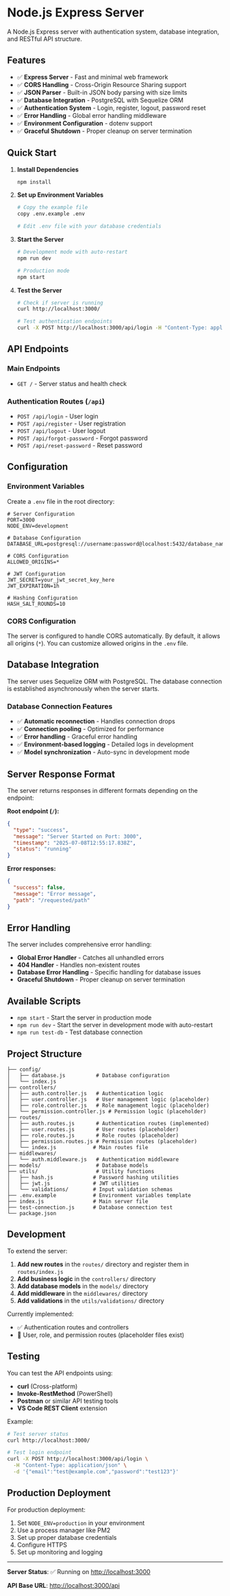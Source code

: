 # Node.js Express Server

A Node.js Express server with authentication system, database integration, and RESTful API structure.

## Features

- ✅ **Express Server** - Fast and minimal web framework
- ✅ **CORS Handling** - Cross-Origin Resource Sharing support
- ✅ **JSON Parser** - Built-in JSON body parsing with size limits
- ✅ **Database Integration** - PostgreSQL with Sequelize ORM
- ✅ **Authentication System** - Login, register, logout, password reset
- ✅ **Error Handling** - Global error handling middleware
- ✅ **Environment Configuration** - dotenv support
- ✅ **Graceful Shutdown** - Proper cleanup on server termination

## Quick Start

1. **Install Dependencies**
   ```bash
   npm install
   ```

2. **Set up Environment Variables**
   ```bash
   # Copy the example file
   copy .env.example .env
   
   # Edit .env file with your database credentials
   ```

3. **Start the Server**
   ```bash
   # Development mode with auto-restart
   npm run dev
   
   # Production mode
   npm start
   ```

4. **Test the Server**

   ```bash
   # Check if server is running
   curl http://localhost:3000/

   # Test authentication endpoints
   curl -X POST http://localhost:3000/api/login -H "Content-Type: application/json" -d '{"email":"test@example.com","password":"test123"}'
   ```

## API Endpoints

### Main Endpoints

- `GET /` - Server status and health check

### Authentication Routes (`/api`)

- `POST /api/login` - User login
- `POST /api/register` - User registration
- `POST /api/logout` - User logout
- `POST /api/forgot-password` - Forgot password
- `POST /api/reset-password` - Reset password

## Configuration

### Environment Variables

Create a `.env` file in the root directory:

```env
# Server Configuration
PORT=3000
NODE_ENV=development

# Database Configuration
DATABASE_URL=postgresql://username:password@localhost:5432/database_name

# CORS Configuration
ALLOWED_ORIGINS=*

# JWT Configuration
JWT_SECRET=your_jwt_secret_key_here
JWT_EXPIRATION=1h

# Hashing Configuration
HASH_SALT_ROUNDS=10
```

### CORS Configuration

The server is configured to handle CORS automatically. By default, it allows all origins (`*`). You can customize allowed origins in the `.env` file.

## Database Integration

The server uses Sequelize ORM with PostgreSQL. The database connection is established asynchronously when the server starts.

### Database Connection Features

- ✅ **Automatic reconnection** - Handles connection drops
- ✅ **Connection pooling** - Optimized for performance  
- ✅ **Error handling** - Graceful error handling
- ✅ **Environment-based logging** - Detailed logs in development
- ✅ **Model synchronization** - Auto-sync in development mode

## Server Response Format

The server returns responses in different formats depending on the endpoint:

**Root endpoint (`/`):**
```json
{
  "type": "success",
  "message": "Server Started on Port: 3000",
  "timestamp": "2025-07-08T12:55:17.838Z",
  "status": "running"
}
```

**Error responses:**
```json
{
  "success": false,
  "message": "Error message",
  "path": "/requested/path"
}
```

## Error Handling

The server includes comprehensive error handling:

- **Global Error Handler** - Catches all unhandled errors
- **404 Handler** - Handles non-existent routes
- **Database Error Handling** - Specific handling for database issues
- **Graceful Shutdown** - Proper cleanup on server termination

## Available Scripts

- `npm start` - Start the server in production mode
- `npm run dev` - Start the server in development mode with auto-restart
- `npm run test-db` - Test database connection

## Project Structure

```
├── config/
│   ├── database.js          # Database configuration
│   └── index.js
├── controllers/
│   ├── auth.controller.js   # Authentication logic
│   ├── user.controller.js   # User management logic (placeholder)
│   ├── role.controller.js   # Role management logic (placeholder)
│   └── permission.controller.js # Permission logic (placeholder)
├── routes/
│   ├── auth.routes.js       # Authentication routes (implemented)
│   ├── user.routes.js       # User routes (placeholder)
│   ├── role.routes.js       # Role routes (placeholder)
│   ├── permission.routes.js # Permission routes (placeholder)
│   └── index.js            # Main routes file
├── middlewares/
│   └── auth.middleware.js   # Authentication middleware
├── models/                  # Database models
├── utils/                   # Utility functions
│   ├── hash.js             # Password hashing utilities
│   ├── jwt.js              # JWT utilities
│   └── validations/        # Input validation schemas
├── .env.example            # Environment variables template
├── index.js                # Main server file
├── test-connection.js      # Database connection test
└── package.json
```

## Development

To extend the server:

1. **Add new routes** in the `routes/` directory and register them in `routes/index.js`
2. **Add business logic** in the `controllers/` directory  
3. **Add database models** in the `models/` directory
4. **Add middleware** in the `middlewares/` directory
5. **Add validations** in the `utils/validations/` directory

Currently implemented:

- ✅ Authentication routes and controllers
- 🔄 User, role, and permission routes (placeholder files exist)

## Testing

You can test the API endpoints using:

- **curl** (Cross-platform)
- **Invoke-RestMethod** (PowerShell)  
- **Postman** or similar API testing tools
- **VS Code REST Client** extension

Example:

```bash
# Test server status
curl http://localhost:3000/

# Test login endpoint  
curl -X POST http://localhost:3000/api/login \
  -H "Content-Type: application/json" \
  -d '{"email":"test@example.com","password":"test123"}'
```

## Production Deployment

For production deployment:

1. Set `NODE_ENV=production` in your environment
2. Use a process manager like PM2
3. Set up proper database credentials  
4. Configure HTTPS
5. Set up monitoring and logging

---

**Server Status**: ✅ Running on <http://localhost:3000>

**API Base URL**: <http://localhost:3000/api>
